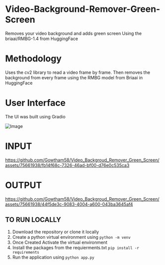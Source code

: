 # Video-Background-Remover-Green-Screen
Removes your video background and adds green screen Using the briaai/RMBG-1.4 from HuggingFace 
# Methodology
Uses the cv2 library to read a video frame by frame. Then removes the background from every frame using the RMBG model from Briaai in HuggingFace

# User Interface
The UI was built using Gradio

![Image](https://github.com/Gowtham58/Video_Backgroud_Remover_Green_Screen/blob/main/asset/demo.png)

# INPUT
https://github.com/Gowtham58/Video_Backgroud_Remover_Green_Screen/assets/75661938/fb14f68c-7326-46ad-bf00-d76e0c535ca3


# OUTPUT
https://github.com/Gowtham58/Video_Backgroud_Remover_Green_Screen/assets/75661938/44f5de3c-9083-4004-a600-043ba3645af4


## TO RUN LOCALLY 
1. Download the repository or clone it locally
2. Create a python virtual environment using ```python -m venv```
3. Once Created Activate the virtual environment
4. Install the packages from the requierments.txt ```pip install -r requirements```
5. Run the application using ```python app.py```
